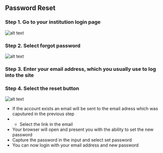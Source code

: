 ## **Password Reset** 

### Step 1. Go to your institution login page

![alt text][image 1]

[image 1]: https://image.ibb.co/diBXxz/loginpage.png "Login Page"

### Step 2. Select forgot password

![alt text][image 2]

[image 2]: https://image.ibb.co/hWMqHz/forgotpassword.png "Forgot Password"

### Step 3. Enter your email address, which you usually use to log into the site
### Step 4. Select the reset button

![alt text][image 3]

[image 3]: https://image.ibb.co/gPJgPe/resetpassword.png "Reset Password"

- If the account exists an email will be sent to the email adress which was caputured in the previous step
- - Select the link in the email
- Your browser will open and present you with the ability to set the new password
- Capture the password in the input and select set password
- You can now login with your email address and new password
